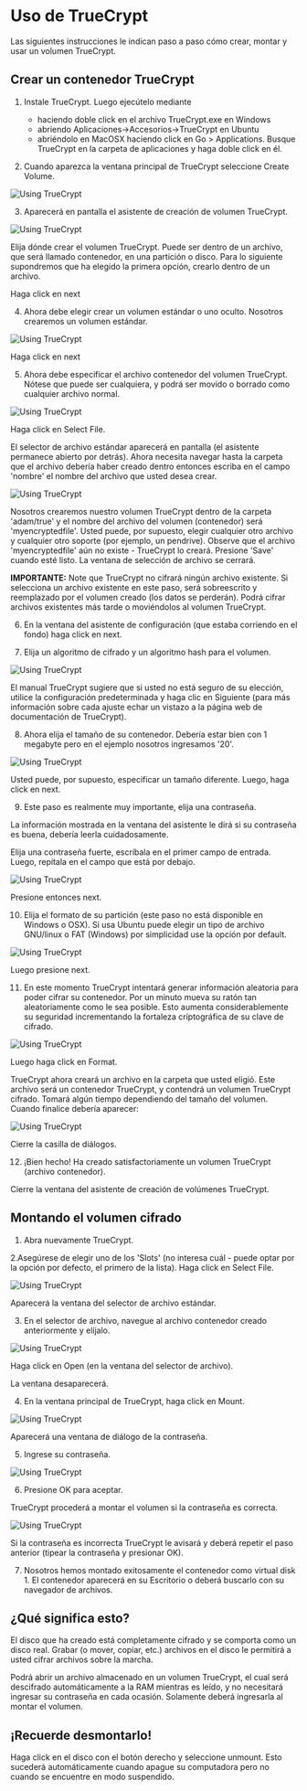 Uso de TrueCrypt
================

Las siguientes instrucciones le indican paso a paso cómo crear, montar y usar un volumen TrueCrypt.

Crear un contenedor TrueCrypt
-----------------------------

 1. Instale TrueCrypt. Luego ejecútelo mediante

     * haciendo doble click en el archivo TrueCrypt.exe en Windows
     * abriendo Aplicaciones->Accesorios->TrueCrypt en Ubuntu
     * abriéndolo en MacOSX haciendo click en Go > Applications. Busque TrueCrypt en la carpeta de aplicaciones y haga doble click en él.

 2. Cuando aparezca la ventana principal de TrueCrypt seleccione Create Volume.

 ![Using TrueCrypt](using_tc_001.png)

 3. Aparecerá en pantalla el asistente de creación de volumen TrueCrypt.

 ![Using TrueCrypt](using_tc_002.png)
 
Elija dónde crear el volumen TrueCrypt. Puede ser dentro de un archivo, que será llamado contenedor, en una partición o disco. Para lo siguiente supondremos que ha elegido la primera opción, crearlo dentro de un archivo.

 Haga click en next

 4. Ahora debe elegir crear un volumen estándar o uno oculto. Nosotros crearemos un volumen estándar.

 ![Using TrueCrypt](using_tc_003.png)
 
 Haga click en next

 5. Ahora debe especificar el archivo contenedor del volumen TrueCrypt. Nótese que puede ser cualquiera, y podrá ser movido o borrado como cualquier archivo normal.

 ![Using TrueCrypt](using_tc_004.png)

 Haga click en Select File.

 El selector de archivo estándar aparecerá en pantalla (el asistente permanece abierto por detrás). Ahora necesita navegar hasta la carpeta que el archivo debería haber creado dentro entonces escriba en el campo 'nombre' el nombre del archivo que usted desea crear.

 ![Using TrueCrypt](using_tc_005.png)
 
 Nosotros crearemos nuestro volumen TrueCrypt dentro de la carpeta 'adam/true' y el nombre del archivo del volumen (contenedor) será 'myencryptedfile'. Usted puede, por supuesto, elegir cualquier otro archivo y cualquier otro soporte (por ejemplo, un pendrive). Observe que el archivo 'myencryptedfile' aún no existe - TrueCrypt lo creará. Presione 'Save' cuando esté listo. La ventana de selección de archivo se cerrará.

 **IMPORTANTE:** Note que TrueCrypt no cifrará ningún archivo existente. Si selecciona un archivo existente en este paso, será sobreescrito y reemplazado por el volumen creado (los datos se perderán). Podrá cifrar archivos existentes más tarde o moviéndolos al volumen TrueCrypt.

 6. En la ventana del asistente de configuración (que estaba corriendo en el fondo) haga click en next.

 7. Elija un algoritmo de cifrado y un algoritmo hash para el volumen.

 ![Using TrueCrypt](using_tc_006.png)

El manual TrueCrypt sugiere que si usted no está seguro de su elección, utilice la configuración predeterminada y haga clic en Siguiente (para más información sobre cada ajuste echar un vistazo a la página web de documentación de TrueCrypt). 

 8. Ahora elija el tamaño de su contenedor. Debería estar bien con 1 megabyte pero en el ejemplo nosotros ingresamos '20'.

 ![Using TrueCrypt](using_tc_007.png)

 Usted puede, por supuesto, especificar un tamaño diferente. Luego, haga click en next.

 9. Este paso es realmente muy importante, elija una contraseña.

 La información mostrada en la ventana del asistente le dirá si su contraseña es buena, debería leerla cuidadosamente.

 Elija una contraseña fuerte, escríbala en el primer campo de entrada. Luego, repítala en el campo que está por debajo.

 ![Using TrueCrypt](using_tc_008.png)

 Presione entonces next.

 10. Elija el formato de su partición (este paso no está disponible en Windows o OSX). Si usa Ubuntu puede elegir un tipo de archivo GNU/linux o FAT (Windows) por simplicidad use la opción por default.

 ![Using TrueCrypt](using_tc_009.png)

 Luego presione next.

 11. En este momento TrueCrypt intentará generar información aleatoria para poder cifrar su contenedor. Por un minuto mueva su ratón tan aleatoriamente como le sea posible. Esto aumenta considerablemente su seguridad incrementando la fortaleza criptográfica de su clave de cifrado.

 ![Using TrueCrypt](using_tc_010.png)

 Luego haga click en Format.

 TrueCrypt ahora creará un archivo en la carpeta que usted eligió. Este archivo será un contenedor TrueCrypt, y contendrá un volumen TrueCrypt cifrado. Tomará algún tiempo dependiendo del tamaño del volumen. Cuando finalice debería aparecer:

 ![Using TrueCrypt](using_tc_011.png)

 Cierre la casilla de diálogos.

 12. ¡Bien hecho! Ha creado satisfactoriamente un volumen TrueCrypt (archivo contenedor).

 Cierre la ventana del asistente de creación de volúmenes TrueCrypt.

Montando el volumen cifrado
---------------------------

 1. Abra nuevamente TrueCrypt.

 2.Asegúrese de elegir uno de los 'Slots' (no interesa cuál - puede optar por la opción por defecto, el primero de la lista). Haga click en Select File.

 ![Using TrueCrypt](using_tc_012.png)

 Aparecerá la ventana del selector de archivo estándar.

 3. En el selector de archivo, navegue al archivo contenedor creado anteriormente y elíjalo.

 ![Using TrueCrypt](using_tc_013.png)

 Haga click en Open (en la ventana del selector de archivo).

 La ventana desaparecerá.

 4. En la ventana principal de TrueCrypt, haga click en Mount.

 ![Using TrueCrypt](using_tc_014.png)

 Aparecerá una ventana de diálogo de la contraseña.

 5. Ingrese su contraseña.

 ![Using TrueCrypt](using_tc_015.png)

 6. Presione OK para aceptar.

 TrueCrypt procederá a montar el volumen si la contraseña es correcta.

 ![Using TrueCrypt](using_tc_016.png)

 Si la contraseña es incorrecta TrueCrypt le avisará y deberá repetir el paso anterior (tipear la contraseña y presionar OK).

 7. Nosotros hemos montado exitosamente el contenedor como virtual disk 1. El contenedor aparecerá en su Escritorio o deberá buscarlo con su navegador de archivos.

¿Qué significa esto?
--------------------

El disco que ha creado está completamente cifrado y se comporta como un disco real. Grabar (o mover, copiar, etc.) archivos en el disco le permitirá a usted cifrar archivos sobre la marcha.

Podrá abrir un archivo almacenado en un volumen TrueCrypt, el cual será descifrado automáticamente a la RAM mientras es leído, y no necesitará ingresar su contraseña en cada ocasión. Solamente deberá ingresarla al montar el volumen.

¡Recuerde desmontarlo!
----------------------

Haga click en el disco con el botón derecho y seleccione unmount. Esto sucederá automáticamente cuando apague su computadora pero no cuando se encuentre en modo suspendido.

